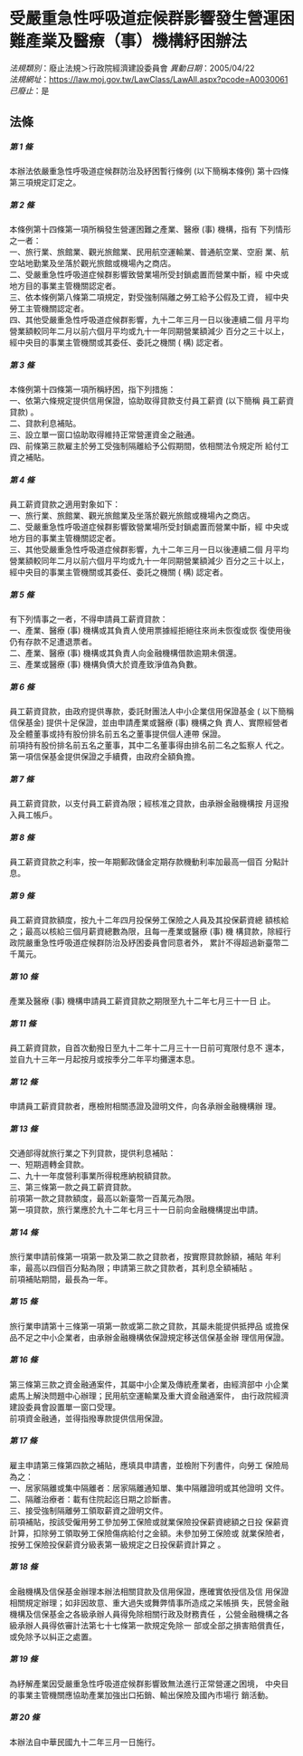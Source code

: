 # 受嚴重急性呼吸道症候群影響發生營運困難產業及醫療（事）機構紓困辦法

*法規類別*：廢止法規＞行政院經濟建設委員會
*異動日期*：2005/04/22  
*法規網址*：https://law.moj.gov.tw/LawClass/LawAll.aspx?pcode=A0030061
*已廢止*：是


## 法條
##### 第 1 條
本辦法依嚴重急性呼吸道症候群防治及紓困暫行條例 (以下簡稱本條例) 
第十四條第三項規定訂定之。

##### 第 2 條
本條例第十四條第一項所稱發生營運困難之產業、醫療 (事) 機構，指有
下列情形之一者：                                                
一、旅行業、旅館業、觀光旅館業、民用航空運輸業、普通航空業、空廚
    業、航空站地勤業及坐落於觀光旅館或機場內之商店。            
二、受嚴重急性呼吸道症候群影響致營業場所受封鎖處置而營業中斷，經
    中央或地方目的事業主管機關認定者。                          
三、依本條例第八條第二項規定，對受強制隔離之勞工給予公假及工資，
    經中央勞工主管機關認定者。                                  
四、其他受嚴重急性呼吸道症候群影響，九十二年三月一日以後連續二個
    月平均營業額較同年二月以前六個月平均或九十一年同期營業額減少
    百分之三十以上，經中央目的事業主管機關或其委任、委託之機關 (
    構) 認定者。


##### 第 3 條
本條例第十四條第一項所稱紓困，指下列措施：                      
一、依第六條規定提供信用保證，協助取得貸款支付員工薪資 (以下簡稱
    員工薪資貸款) 。                                            
二、貸款利息補貼。                                              
三、設立單一窗口協助取得維持正常營運資金之融通。                
四、前條第三款雇主於勞工受強制隔離給予公假期間，依相關法令規定所
    給付工資之補貼。


##### 第 4 條
員工薪資貸款之適用對象如下：                                    
一、旅行業、旅館業、觀光旅館業及坐落於觀光旅館或機場內之商店。  
二、受嚴重急性呼吸道症候群影響致營業場所受封鎖處置而營業中斷，經
    中央或地方目的事業主管機關認定者。                          
三、其他受嚴重急性呼吸道症候群影響，九十二年三月一日以後連續二個
    月平均營業額較同年二月以前六個月平均或九十一年同期營業額減少
    百分之三十以上，經中央目的事業主管機關或其委任、委託之機關 (
    構) 認定者。


##### 第 5 條
有下列情事之一者，不得申請員工薪資貸款：                        
一、產業、醫療 (事) 機構或其負責人使用票據經拒絕往來尚未恢復或恢
    復使用後仍有存款不足遭退票者。                              
二、產業、醫療 (事) 機構或其負責人向金融機構借款逾期未償還。    
三、產業或醫療 (事) 機構負債大於資產致淨值為負數。


##### 第 6 條
員工薪資貸款，由政府提供專款，委託財團法人中小企業信用保證基金 (
以下簡稱信保基金) 提供十足保證，並由申請產業或醫療 (事) 機構之負
責人、實際經營者及全體董事或持有股份排名前五名之董事提供個人連帶
保證。                                                          
前項持有股份排名前五名之董事，其中二名董事得由排名前二名之監察人
代之。                                                          
第一項信保基金提供保證之手續費，由政府全額負擔。

##### 第 7 條
員工薪資貸款，以支付員工薪資為限；經核准之貸款，由承辦金融機構按
月逕撥入員工帳戶。

##### 第 8 條
員工薪資貸款之利率，按一年期郵政儲金定期存款機動利率加最高一個百
分點計息。

##### 第 9 條
員工薪資貸款額度，按九十二年四月投保勞工保險之人員及其投保薪資總
額核給之；最高以核給三個月薪資總數為限，且每一產業或醫療 (事) 機
構貸款，除經行政院嚴重急性呼吸道症候群防治及紓困委員會同意者外，
累計不得超過新臺幣二千萬元。

##### 第 10 條
產業及醫療 (事) 機構申請員工薪資貸款之期限至九十二年七月三十一日
止。

##### 第 11 條
員工薪資貸款，自首次動撥日至九十二年十二月三十一日前可寬限付息不
還本，並自九十三年一月起按月或按季分二年平均攤還本息。

##### 第 12 條
申請員工薪資貸款者，應檢附相關憑證及證明文件，向各承辦金融機構辦
理。

##### 第 13 條
交通部得就旅行業之下列貸款，提供利息補貼：                       
一、短期週轉金貸款。                                             
二、九十一年度營利事業所得稅應納稅額貸款。                       
三、第三條第一款之員工薪資貸款。                                 
前項第一款之貸款額度，最高以新臺幣一百萬元為限。                 
第一項貸款，旅行業應於九十二年七月三十一日前向金融機構提出申請。


##### 第 14 條
旅行業申請前條第一項第一款及第二款之貸款者，按實際貸款餘額，補貼
年利率，最高以四個百分點為限；申請第三款之貸款者，其利息全額補貼
。                                                              
前項補貼期間，最長為一年。

##### 第 15 條
旅行業申請第十三條第一項第一款或第二款之貸款，其屬未能提供抵押品
或擔保品不足之中小企業者，由承辦金融機構依保證規定移送信保基金辦
理信用保證。

##### 第 16 條
第三條第三款之資金融通案件，其屬中小企業及傳統產業者，由經濟部中
小企業處馬上解決問題中心辦理；民用航空運輸業及重大資金融通案件，
由行政院經濟建設委員會設置單一窗口受理。                        
前項資金融通，並得指撥專款提供信用保證。

##### 第 17 條
雇主申請第三條第四款之補貼，應填具申請書，並檢附下列書件，向勞工
保險局為之：                                                    
一、居家隔離或集中隔離者：居家隔離通知單、集中隔離證明或其他證明
    文件。                                                      
二、隔離治療者：載有住院起迄日期之診斷書。                      
三、接受強制隔離勞工領取薪資之證明文件。                        
前項補貼，按該受僱用勞工參加勞工保險或就業保險投保薪資總額之日投
保薪資計算，扣除勞工領取勞工保險傷病給付之金額。未參加勞工保險或
就業保險者，按勞工保險投保薪資分級表第一級規定之日投保薪資計算之
。


##### 第 18 條
金融機構及信保基金辦理本辦法相關貸款及信用保證，應確實依授信及信
用保證相關規定辦理；如非因故意、重大過失或舞弊情事所造成之呆帳損
失，民營金融機構及信保基金之各級承辦人員得免除相關行政及財務責任
，公營金融機構之各級承辦人員得依審計法第七十七條第一款規定免除一
部或全部之損害賠償責任，或免除予以糾正之處置。

##### 第 19 條
為紓解產業因受嚴重急性呼吸道症候群影響致無法進行正常營運之困境，
中央目的事業主管機關應協助產業加強出口拓銷、輸出保險及國內市場行
銷活動。

##### 第 20 條
本辦法自中華民國九十二年三月一日施行。


